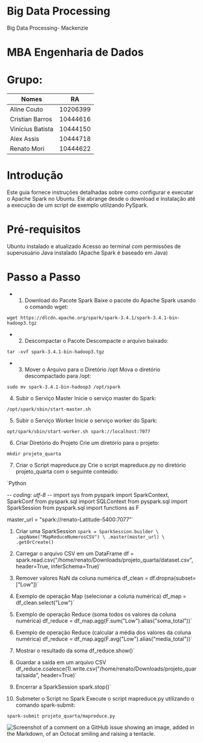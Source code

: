 # Big Data Processing
Big Data Processing- Mackenzie

# MBA Engenharia de Dados

# Grupo:
| Nomes              | RA |
| -------------     | ------------- |
| Aline Couto       | 10206399   |
| Cristian Barros   | 10444616  |
| Vinícius Batista  | 10444150   |
| Alex Assis        | 10444718  |
| Renato Mori       | 10444622  |



# Introdução
Este guia fornece instruções detalhadas sobre como configurar e executar o Apache Spark no Ubuntu. Ele abrange desde o download e instalação até a execução de um script de exemplo utilizando PySpark.

# Pré-requisitos
Ubuntu instalado e atualizado
Acesso ao terminal com permissões de superusuário
Java instalado (Apache Spark é baseado em Java)

# Passo a Passo
* 1. Download do Pacote Spark
Baixe o pacote do Apache Spark usando o comando wget:

`wget https://dlcdn.apache.org/spark/spark-3.4.1/spark-3.4.1-bin-hadoop3.tgz`

* 2. Descompactar o Pacote
Descompacte o arquivo baixado:

`tar -xvf spark-3.4.1-bin-hadoop3.tgz`

* 3. Mover o Arquivo para o Diretório /opt
Mova o diretório descompactado para /opt:

`sudo mv spark-3.4.1-bin-hadoop3 /opt/spark`

4. Subir o Serviço Master
Inicie o serviço master do Spark:

`/opt/spark/sbin/start-master.sh`

5. Subir o Serviço Worker
Inicie o serviço worker do Spark:

`opt/spark/sbin/start-worker.sh spark://localhost:7077`

6. Criar Diretório do Projeto
Crie um diretório para o projeto:

`mkdir projeto_quarta`

7. Criar o Script mapreduce.py
Crie o script mapreduce.py no diretório projeto_quarta com o seguinte conteúdo:

`Python

-*- coding: utf-8 -*-
import sys
from pyspark import SparkContext, SparkConf
from pyspark.sql import SQLContext
from pyspark.sql import SparkSession
from pyspark.sql import functions as F

master_url = "spark://renato-Latitude-5400:7077"`

1. Criar uma SparkSession
`spark = SparkSession.builder \
    .appName("MapReduceNumerosCSV") \
    .master(master_url) \
    .getOrCreate()`

2. Carregar o arquivo CSV em um DataFrame
df = spark.read.csv("/home/renato/Downloads/projeto_quarta/dataset.csv", header=True, inferSchema=True)`

3. Remover valores NaN da coluna numérica
df_clean = df.dropna(subset=["Low"])`

4. Exemplo de operação Map (selecionar a coluna numérica)
df_map = df_clean.select("Low")`

5. Exemplo de operação Reduce (soma todos os valores da coluna numérica)
df_reduce = df_map.agg(F.sum("Low").alias("soma_total"))`

6. Exemplo de operação Reduce (calcular a média dos valores da coluna numérica)
df_reduce = df_map.agg(F.avg("Low").alias("media_total"))`

7. Mostrar o resultado da soma
df_reduce.show()`

8. Guardar a saída em um arquivo CSV
df_reduce.coalesce(1).write.csv("/home/renato/Downloads/projeto_quarta/saida", header=True)`

9. Encerrar a SparkSession
spark.stop()`

8. Submeter o Script no Spark
Execute o script mapreduce.py utilizando o comando spark-submit:

`spark-submit projeto_quarta/mapreduce.py`

![Screenshot of a comment on a GitHub issue showing an image, added in the Markdown, of an Octocat smiling and raising a tentacle.](https://myoctocat.com/assets/images/base-octocat.svg)


